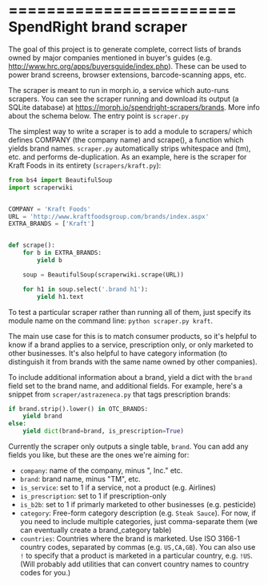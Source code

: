 <!-- -*- coding: utf-8 -*- -->
========================
SpendRight brand scraper
========================

The goal of this project is to generate complete, correct lists of brands
owned by major companies mentioned in buyer's guides (e.g.
http://www.hrc.org/apps/buyersguide/index.php). These can be used to power
brand screens, browser extensions, barcode-scanning apps, etc.

The scraper is meant to run in morph.io, a service which auto-runs scrapers.
You can see the scraper running and download its output (a SQLite database) at
https://morph.io/spendright-scrapers/brands. More info about the schema
below. The entry point is `scraper.py`

The simplest way to write a scraper is to add a module to scrapers/ which
defines COMPANY (the company name) and scrape(), a function which yields
brand names. `scraper.py` automatically strips whitespace and (tm), etc.
and performs de-duplication. As an example, here is the scraper for
Kraft Foods in its entirety (`scrapers/kraft.py`):

```python
from bs4 import BeautifulSoup
import scraperwiki


COMPANY = 'Kraft Foods'
URL = 'http://www.kraftfoodsgroup.com/brands/index.aspx'
EXTRA_BRANDS = ['Kraft']


def scrape():
    for b in EXTRA_BRANDS:
        yield b

    soup = BeautifulSoup(scraperwiki.scrape(URL))

    for h1 in soup.select('.brand h1'):
        yield h1.text
```

To test a particular scraper rather than running all of them, just specify
its module name on the command line: `python scraper.py kraft`.

The main use case for this is to match consumer products, so it's helpful
to know if a brand applies to a service, prescription only, or only marketed
to other businesses. It's also helpful to have category information (to
distinguish it from brands with the same name owned by other companies).

To include additional information about a brand, yield a dict with the
`brand` field set to the brand name, and additional fields. For example,
here's a snippet from `scraper/astrazeneca.py` that tags prescription brands:

```python
if brand.strip().lower() in OTC_BRANDS:
    yield brand
else:
    yield dict(brand=brand, is_prescription=True)
```

Currently the scraper only outputs a single table, `brand`. You can add
any fields you like, but these are the ones we're aiming for:

 * `company`: name of the company, minus ", Inc." etc.
 * `brand`: brand name, minus "TM", etc.
 * `is_service`: set to 1 if a service, not a product (e.g. Airlines)
 * `is_prescription`: set to 1 if prescription-only
 * `is_b2b`: set to 1 if primarly marketed to other businesses (e.g. pesticide)
 * `category`: Free-form category description (e.g. `Steak Sauce`). For now, if
               you need to include multiple categories, just comma-separate
               them (we can eventually create a brand_category table)
 * `countries`: Countries where the brand is marketed. Use
              ISO 3166-1 country codes, separated by commas (e.g. `US,CA,GB`).
              You can also use `!` to specify that a product is marketed in a
              particular country, e.g. `!US`. (Will probably add utilities
              that can convert country names to country codes for you.)
